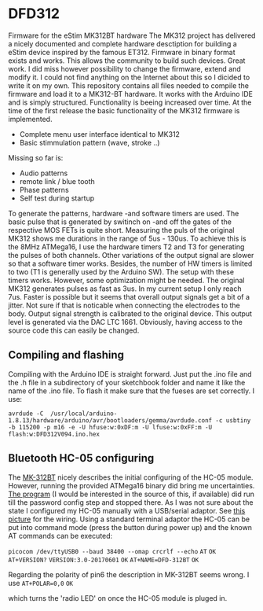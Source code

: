 # DFD312
Firmware for the eStim MK312BT hardware
The MK312 project has delivered a nicely documented and complete hardware desctiption for building a eStim device inspired by the famous ET312. Firmware in binary format exists and works. This allows the community to build such devices. Great work. I did miss however possibility to change the firmware, extend and modify it. I could not find anything on the Internet about this so I dicided to write it on my own. This repository contains all files needed to compile the firmware and load it to a MK312-BT hardware. It works with the Arduino IDE and is simply structured. Functionality is beeing increased over time. At the time of the first release the basic functionality of the MK312 firmware is implemented. 
- Complete menu user interface identical to MK312
- Basic stimmulation pattern (wave, stroke ..)

Missing so far is:
- Audio patterns
- remote link / blue tooth
- Phase patterns
- Self test during startup

To generate the patterns, hardware -and software timers are used. The basic pulse that is generated by switinch on -and off the gates of the respective MOS FETs is quite short. Measuring the puls of the original MK312 shows me durations in the range of 5us - 130us. To achieve this is the 8MHz ATMega16, I use the hardware timers T2 and T3 for generating the pulses of both channels. Other variations of the output signal are slower so that a software timer works. Besides, the number of HW timers is limited to two (T1 is generally used by the Arduino SW).  The setup with these timers works. However, some optimization might be needed. The original MK312 generates pulses as fast as 3us. In my current setup I only reach 7us. Faster is possible but it seems that overall output signals get a bit of a jitter. Not sure if that is noticable when connecting the electrodes to  the body. Output signal strength is calibrated to the original device. This output level is generated via the DAC LTC 1661. Obviously, having access to the source code this can easily be changed.

## Compiling and flashing
Compiling with the Arduino IDE is straight forward. Just put the .ino file and the .h file in a subdirectory of your sketchbook folder and name it like the name of the .ino file.
To flash it make sure that the fueses are set correctly. I use:

`avrdude -C  /usr/local/arduino-1.8.13/hardware/arduino/avr/bootloaders/gemma/avrdude.conf -c usbtiny -b 115200 -p m16 -e -U hfuse:w:0xDF:m -U lfuse:w:0xFF:m -U flash:w:DFD312V094.ino.hex`

## Bluetooth HC-05 configuring
The [MK-312BT](https://github.com/CrashOverride85/mk312-bt/tree/master/bluetooth_conf) nicely describes the initial configuring of the HC-05 module. However, running the provided ATMega16 binary did bring me uncertainties. [The program](https://github.com/CrashOverride85/mk312-bt/blob/master/bluetooth_conf/MK-312BT%20V1.2%20HC-05%20Initialization%20ATMEGA16.bin) (I would be interested in the source of this, if available) did run till the password config step and stopped there. As I was not sure about the state I configured my HC-05 manually with a USB/serial adaptor. See [this picture]() for the wiring. Using a standard terminal adaptor the HC-05 can be put into command mode (press the button during power up) and the known AT commands can be executed:

`picocom /dev/ttyUSB0 --baud 38400 --omap crcrlf --echo` 
`AT`
`OK`
`AT+VERSION?`
`VERSION:3.0-20170601`
`OK`
`AT+NAME=DFD-312BT`
`OK`

Regarding the polarity of pin6 the description in MK-312BT seems wrong. I use
`AT+POLAR=0,0`
`OK`

which turns the 'radio LED' on once the HC-05 module is pluged in.

